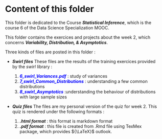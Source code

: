 # Content of this folder
This folder is dedicated to the Course ***Statistical Inference***, which is the course 6 of the Data Science Specialization MOOC.

This folder contains the exercices and projects about the week 2, which concerns ***Variability, Distribution, & Asymptotics***.

Three kinds of files are posted in  this folder :

 * ***Swirl files***
    These files are the results of the training exercices provided by the *swirl* library :
    1. <span style="color:blue">***6_swirl_Variances.pdf***</span> : study of variances
    2. <span style="color:blue">***7_swirl_Common_Distributions***</span> : understanding a few common distributions
    3. <span style="color:blue">***8_swirl_Asymptotics***</span> :understanding the behaviour of distributions with large sample sizes
    
 * ***Quiz files***
 The files are my personal version of the quiz for week 2. This quiz is rendered under the following formats :
    1. ***.html format*** : this format is markdown format
    2. ***.pdf format*** : this file is created from .Rmd file using TexMex package, which provides ${\LaTeX}$ outlook.
 